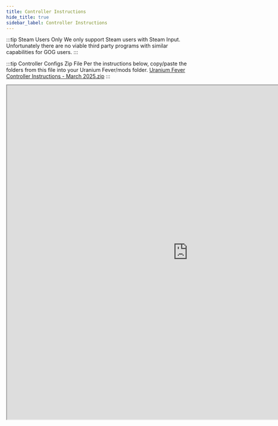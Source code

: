 ```yaml
---
title: Controller Instructions
hide_title: true
sidebar_label: Controller Instructions
---
```


:::tip Steam Users Only
We only support Steam users with Steam Input. Unfortunately there are no viable third party programs with similar capabilities for GOG users.
:::

:::tip Controller Configs Zip File
Per the instructions below, copy/paste the folders from this file into your Uranium Fever/mods folder. 
[Uranium Fever Controller Instructions - March 2025.zip](https://github.com/user-attachments/files/19073939/Uranium.Fever.Controller.Instructions.-.March.2025.zip)
:::

<iframe src="https://drive.google.com/file/d/1JPSwvuiqWdmvmVQqoPdM7cV26jmIK1yE/preview" width="974" height="900" allow="autoplay"></iframe>
